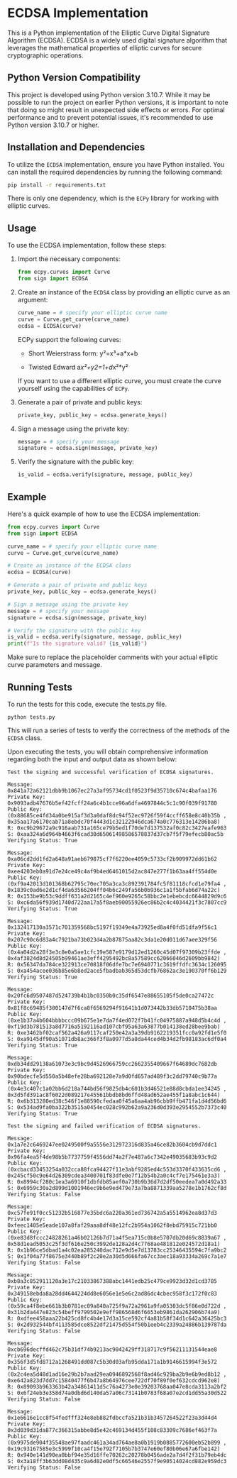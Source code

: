 # ECDSA Implementation

This is a Python implementation of the Elliptic Curve Digital Signature Algorithm (ECDSA). ECDSA is a widely used digital signature algorithm that leverages the mathematical properties of elliptic curves for secure cryptographic operations.

## Python Version Compatibility
This project is developed using Python version 3.10.7. While it may be possible to run the project on earlier Python versions, it is important to note that doing so might result in unexpected side effects or errors. For optimal performance and to prevent potential issues, it's recommended to use Python version 3.10.7 or higher.

## Installation and Dependencies

To utilize the `ECDSA`  implementation, ensure you have Python installed. You can install the required dependencies by running the following command:

```bash
pip install -r requirements.txt
```

There is only one dependency, which is the `ECPy` library for working with elliptic curves.

## Usage

To use the ECDSA implementation, follow these steps:

1. Import the necessary components:

   ```python
   from ecpy.curves import Curve
   from sign import ECDSA
   ```

2. Create an instance of the `ECDSA` class by providing an elliptic curve as an argument:

   ```python
   curve_name = # specify your elliptic curve name
   curve = Curve.get_curve(curve_name)
   ecdsa = ECDSA(curve)
   ```
   
   ECPy support the following curves:

   - Short Weierstrass form: y²=x³+a*x+b

   - Twisted Edward a*x²+y2=1+d*x²*y²

   If you want to use a different elliptic curve, you must create the curve yourself using the capabilities of `ECPy`.


4. Generate a pair of private and public keys:

   ```python
   private_key, public_key = ecdsa.generate_keys()
   ```

4. Sign a message using the private key:

   ```python
   message = # specify your message
   signature = ecdsa.sign(message, private_key)
   ```

5. Verify the signature with the public key:

   ```python
   is_valid = ecdsa.verify(signature, message, public_key)
   ```

## Example

Here's a quick example of how to use the ECDSA implementation:

```python
from ecpy.curves import Curve
from sign import ECDSA

curve_name = # specify your elliptic curve name
curve = Curve.get_curve(curve_name)

# Create an instance of the ECDSA class
ecdsa = ECDSA(curve)

# Generate a pair of private and public keys
private_key, public_key = ecdsa.generate_keys()

# Sign a message using the private key
message = # specify your message
signature = ecdsa.sign(message, private_key)

# Verify the signature with the public key
is_valid = ecdsa.verify(signature, message, public_key)
print(f"Is the signature valid? {is_valid}")
```

Make sure to replace the placeholder comments with your actual elliptic curve parameters and message.

## Running Tests
To run the tests for this code, execute the tests.py file.

```shell
python tests.py
```
This will run a series of tests to verify the correctness of the methods of the `ECDSA` class.

Upon executing the tests, you will obtain comprehensive information regarding both the input and output data as shown below:

```text
Test the signing and successful verification of ECDSA signatures.

Message: 0x841a72a62121dbb9b1067ec27a3af95734cd1f0523f9d35710c674c4bafaa176
Private Key: 0x9093adb47676b5ef42fcff24a6c4b1cce96a6dfa4697844c5c1c90f039f91780
Public Key: (0x88685ce4fd34a0be915af3d3a0daf8dc94f52ec9726f59f4ccff658e8c40b35b , 0x35aa17a6170cab71a8ebdc70f4443d1c32122946dca674a0c776313e14286ba8)
R: 0xc9b29672a9c916aab731a165ce79b5ed1f70de7d137532af0c82c3427eafe963
S: 0xaa324a6d964b4663f6cad30d65061498586578837d37cb7f5f79efecb80ac5b
Verifying Status: True

Message: 0xa06cd2dd1fd2a648a91aeb679875cf7f6220ee4059c5733cf2b909972dd61b62
Private Key: 0xee4203eb0a91d7e24ce49c4af9b4ed6461015d2ac847e277f1b63aa4ff554d0e
Public Key: (0xf9a42013d101368b62795c70ec705a3ca3c892391784fc5f81118cfcd1e79fa4 , 0x1839c0ad6e2d1cf4da63566204ff04b6c249fa56b0b936c1a1f5bfab6d74a22c)
R: 0x153be9b53c9ddff631a2d2165c4ef960e9265c58bbc2e1ebebcdc6644829d9c6
S: 0xc6da56f939d1740d722aa17a5f8aeb90055926ec86b2c4c4034421f3c7807cc9
Verifying Status: True

Message: 0x132417130a3571c701359568bc5197f19349e4a73925ed8a4f0fd51dfa9f56c1
Private Key: 0x207c90c6d83a4c7921ba73b023d4a2b87875aa82c3da1e20d011d67aee329f56
Public Key: (0x4a04d2a28f3e3c8e0a5ae1cfc19e587e9179d12ed1260c45d07f97309b23ffde , 0x4af3824d8d24505b99461ae3eff4295492bc8a57589cc62066046d2609bb9842)
R: 0x56347da784ce322913ce70818f06dfe7bc7e6940771c3619ffdfc3634c126095
S: 0xa454acee036b85e6b8ed2ace5fbadbab365d53dcfb76862ac3e190370ff6b129
Verifying Status: True

Message: 0x20fc6d9507487d524739b4b1bc0350b0c35df6547e88655105f5de0ca27472c
Private Key: 0x81f8c69485f300147d7f6ca8f6569294f91641b1d073442b33db5710475b38aa
Public Key: (0xe1b37a4b604bbbbccc09b675e1e7da7f4ed072f7b41fc04975887a948d5b4c4d , 0xf19d3b781513a8d7716a5192116ad107cbf95a63a63877b014138ed28bee9bab)
R: 0xe3462bf02caf562a426a9117caf250e42a3a39db9162219351fcc0a92fd1e5f0
S: 0xa9145df90a51071db8ac366f3f8a0977d5a8da44ced4b34d2fb98183ac6df0a4
Verifying Status: True

Message: 0xdb34dd29138a61073e3c9bc9d4526966759cc2662355409667f64689dc7682db
Private Key: 0x90bdecfe5d550a5b48efe28ba692128e7a9d0fd657ad489f3c2dd79740c9b77a
Public Key: (0x4e3c407c1a02bb6d218a744bd56f9825db4c601b3d46521e88d8cbda1ee34245 , 0x3d5fd391ac8f6022d089217e45561bbdb8bd6ffd48ad652ae455f1a8abc1c644)
R: 0x6b313280ed38c546f1e88590cfedaa0f45a6aa4ab96cbb9ffb471fa1d4d56bd6
S: 0x534ad9fa0ba322b3515a0454ec028c992b62a9a236d0d393e2954552b7373c40
Verifying Status: True
```

```text
Test the signing and failed verification of ECDSA signatures.

Message: 0x1a7e2c6469247ee0249500f9a5556e312972316d835a46ce82b3604cb9d7ddc1
Private Key: 0x96fa4ea5f4de98b5b7737759f4556dd74a2f7e487a6c7342e49035683b93c9d2
Public Key: (0xcbacd33453254a032cca88fca94427f11e3abf9285ed4c553d3370f433635cd6 , 0x245cf50c9e64d26309cdea3400701f83dfe0e7f12b54b2a0c4cf7e175461e3a3)
R: 0x8994cf280c1ea3a6910f1dbfdb85aef0a730b9b36d7d2df50eedea7a0d492a33
S: 0x6959c30a2d899d1001946ec9b6e9ed479e73a7ba8871339aa5278e1b1762cf8d
Verifying Status: False

Message: 0xc57fe91f0cc51232b516877e35bdc6a220a361ed736742a5a5514962ea8d37d3
Private Key: 0xfeec1405e5eade107a8faf29aaa8df48e12fc2b954a1062f8ebd75915c721bb0
Public Key: (0xe83d8fccc24828261a46b02126b7d71a4f5ea715c0b8e5707db20d69c8839a67 , 0x58d1ead5053c25f3df616e250c3992de128a2d4c7768ae481812e024572d18a1)
R: 0x1b96ce5dbad1a4c02ea285240dac712e9d5e7d13783cc25346435594c7fa9bc2
S: 0x1f04a77f8675e3440b89f2c20e2a30d5d666fa67cc3aec18a93334a269c7a1e7
Verifying Status: False

Message: 0xb8a3c852911120a3e17c21033867388abc1441edb25c479ce9923d32d1cd3785
Private Key: 0x349158ebda8a28dd4644224dd8e6056e1e5e6c2ad86dc4cbec958f3c172f0c83
Public Key: (0x59ca4f8ebe661b3b0781ec09a840a725f9a72a2961a9fa05303dc5f86e0d722d , 0x31b2da447e823c54beff9799502e9eff986568d6f6653eb9861da262906b74a9)
R: 0xdfee458aaa22b425cd8fc4b4e17d3a15ce592cf4a81b58f34d1c642a36425bc3
S: 0x2d932544bf4113585dce8522df21475d554f50b1eeb4c2339a24886b139787da
Verifying Status: False

Message: 0xcb696decffd462c75b31df74b9213ac9042429ff318717c9f56211131544eae8
Private Key: 0x356f3d5fd8712a1268491dd087c5b30d03afb95dda171a1b9146615994f3e572
Public Key: (0x2c4ea5d48d1ad16e29b2b7aad29ea0946892568f8ad46c929ba2b9e6b9ed8b12 , 0xe642a823d7dd7c15840477f6b47a8b64976cee722df70f89f0ef632cdcd962e8)
R: 0x89093b963363b42a34861411d5c76a4273e0e39203768aa047e8cda3113a2bf2
S: 0x6f24eb3e358d74a0dbd6d140da57a06c73141b0783f68a07e2cd1dd55a30d522
Verifying Status: False

Message: 0x1e6616e1cc8f54fedfff324e8eb882fdbccfa521b31b3457264522f23a3d44d4
Private Key: 0x3d039d31da877c366315abbe8d5e42c469134d455f108c83309c7686ef463f7a
Public Key: (0x9975de904f35548ae97faadc461a34ad764ae8a0b1919b0885772600eb52b899 , 0x19c93167585e3c5999f10ca4f15e792f7105b7b3747e60ef80b06e67a6fbe142)
R: 0x940e141d90ea0bbf94e35d16ffe70262c20278b0456ade2a7d4f2f31b79eb4dc
S: 0x3a18ff3b63dd08d435c9a6d82e0df5c66546e2557f9e90514024cd882e959dc3
Verifying Status: False
```